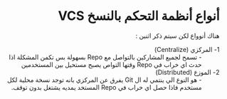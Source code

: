 ﻿# <div dir="rtl">أنواع أنظمة التحكم بالنسخ VCS <div>
<div dir="rtl">
هناك أنوواع لكن سيتم ذكر اثنين :
 </div>
  <dl>
  <dt dir= "rtl">1- المركزي (Centralize)</dt>
  <dd dir= "rtl">- تسمح لجميع المشاركين بالتواصل مع Repo  بسهولة بس تكمن المشكلة اذا حدث اي خراب في  Repo  وقتها التواص يصبح مستحيل بين المستخدمين  </dd>
  
  <dt dir= "rtl">2- الموزع (Distributed)</dt>
  <dd dir="rtl">- هو النوع الي ينتمي له ال Git  يفرق عن المركزي بانه توجد نسخة محلية لكل مستخدم فاذا حصل اي خراب في Repo  المستخد يمديه يشتغل بدون توقف.</dd>
  
</dl>
 <br>


